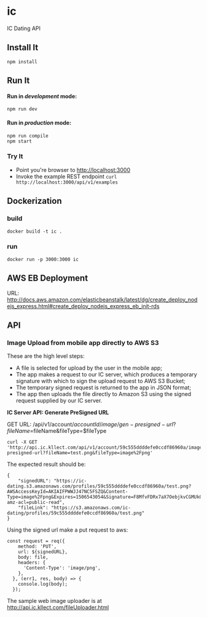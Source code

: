 # ic

IC Dating API

## Install It
```
npm install
```

## Run It
#### Run in *development* mode:

```
npm run dev
```

#### Run in *production* mode:

```
npm run compile
npm start
```

### Try It
* Point you're browser to [http://localhost:3000](http://localhost:3000)
* Invoke the example REST endpoint `curl http://localhost:3000/api/v1/examples`
   
## Dockerization

### build

```
docker build -t ic .
```

### run
```
docker run -p 3000:3000 ic
```

## AWS EB Deployment

URL: http://docs.aws.amazon.com/elasticbeanstalk/latest/dg/create_deploy_nodejs_express.html#create_deploy_nodejs_express_eb_init-rds

## API

### Image Upload from mobile app directly to AWS S3

These are the high level steps:
* A file is selected for upload by the user in the mobile app;
* The app makes a request to our IC server, which produces a temporary signature with which to sign the upload request to AWS S3 Bucket;
* The temporary signed request is returned to the app in JSON format;
* The app then uploads the file directly to Amazon S3 using the signed request supplied by our IC server.

**IC Server API: Generate PreSigned URL**

GET URL: /api/v1/account/$accountId/image/gen-presigned-url?fileName=$fileName&fileType=$fileType

```$xslt
curl -X GET 'http://api.ic.kllect.com/api/v1/account/59c555ddddefe0ccdf86960a/image/gen-presigned-url?fileName=test.png&fileType=image%2Fpng'
```

The expected result should be:
```
{
    "signedURL": "https://ic-dating.s3.amazonaws.com/profiles/59c555ddddefe0ccdf86960a/test.png?AWSAccessKeyId=AKIAIFPWWJJ47NC5FSZQ&Content-Type=image%2Fpng&Expires=1506543054&Signature=F8MfvFDRx7aX7OebjkvCGMUk0XU%3D&x-amz-acl=public-read",
    "fileLink": "https://s3.amazonaws.com/ic-dating/profiles/59c555ddddefe0ccdf86960a/test.png"
}
```

Using the signed url make a put request to aws:
```$xslt
const request = req({
    method: 'PUT',
    url: ${signedURL},
    body: file,
    headers: {
      'Content-Type': 'image/png',
    },
  }, (err1, res, body) => {
    console.log(body);
  });
```

The sample web image uploader is at http://api.ic.kllect.com/fileUploader.html



